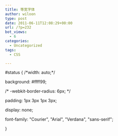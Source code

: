 ```yaml
---
title: 等宽字体
author: wiloon
type: post
date: 2011-06-11T12:08:29+00:00
url: /?p=232
bot_views:
  - 6
categories:
  - Uncategorized
tags:
  - CSS

---
```

#status { /\*width: auto;\*/
	  
background: #ffff99;
	  
/\* -webkit-border-radius: 6px; \*/
	  
padding: 1px 3px 1px 3px;
	  
display: none;
	  
font-family: "Courier", "Arial", "Verdana", "sans-serif";
  
}